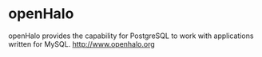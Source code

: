 # openHalo
openHalo provides the capability for PostgreSQL to work with applications written for MySQL. http://www.openhalo.org
